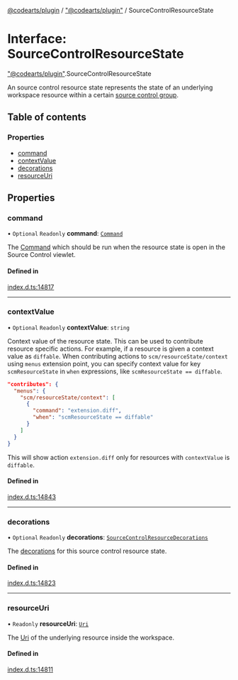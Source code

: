 [@codearts/plugin](../README.md) / ["@codearts/plugin"](../modules/_codearts_plugin_.md) / SourceControlResourceState

# Interface: SourceControlResourceState

["@codearts/plugin"](../modules/_codearts_plugin_.md).SourceControlResourceState

An source control resource state represents the state of an underlying workspace
resource within a certain [source control group](codearts_plugin_.SourceControlResourceGroup.md).

## Table of contents

### Properties

- [command](codearts_plugin_.SourceControlResourceState.md#command)
- [contextValue](codearts_plugin_.SourceControlResourceState.md#contextvalue)
- [decorations](codearts_plugin_.SourceControlResourceState.md#decorations)
- [resourceUri](codearts_plugin_.SourceControlResourceState.md#resourceuri)

## Properties

### command

• `Optional` `Readonly` **command**: [`Command`](codearts_plugin_.Command.md)

The [Command](codearts_plugin_.Command.md) which should be run when the resource
state is open in the Source Control viewlet.

#### Defined in

[index.d.ts:14817](https://github.com/xyz-fish/cloudide-plugin-api/blob/9927cd6/index.d.ts#L14817)

___

### contextValue

• `Optional` `Readonly` **contextValue**: `string`

Context value of the resource state. This can be used to contribute resource specific actions.
For example, if a resource is given a context value as `diffable`. When contributing actions to `scm/resourceState/context`
using `menus` extension point, you can specify context value for key `scmResourceState` in `when` expressions, like `scmResourceState == diffable`.
```json
"contributes": {
  "menus": {
    "scm/resourceState/context": [
      {
        "command": "extension.diff",
        "when": "scmResourceState == diffable"
      }
    ]
  }
}
```
This will show action `extension.diff` only for resources with `contextValue` is `diffable`.

#### Defined in

[index.d.ts:14843](https://github.com/xyz-fish/cloudide-plugin-api/blob/9927cd6/index.d.ts#L14843)

___

### decorations

• `Optional` `Readonly` **decorations**: [`SourceControlResourceDecorations`](codearts_plugin_.SourceControlResourceDecorations.md)

The [decorations](codearts_plugin_.SourceControlResourceDecorations.md) for this source control
resource state.

#### Defined in

[index.d.ts:14823](https://github.com/xyz-fish/cloudide-plugin-api/blob/9927cd6/index.d.ts#L14823)

___

### resourceUri

• `Readonly` **resourceUri**: [`Uri`](../classes/codearts_plugin_.Uri.md)

The [Uri](../classes/codearts_plugin_.Uri.md) of the underlying resource inside the workspace.

#### Defined in

[index.d.ts:14811](https://github.com/xyz-fish/cloudide-plugin-api/blob/9927cd6/index.d.ts#L14811)
